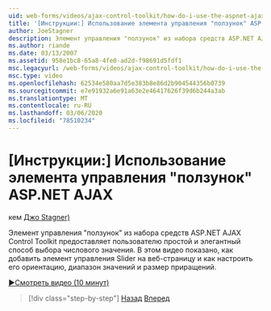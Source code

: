 ```yaml
---
uid: web-forms/videos/ajax-control-toolkit/how-do-i-use-the-aspnet-ajax-slider-control
title: '[Инструкции:] Использование элемента управления "ползунок" ASP.NET AJAX | Документы Майкрософт'
author: JoeStagner
description: Элемент управления "ползунок" из набора средств ASP.NET AJAX Control Toolkit предоставляет пользователю простой и элегантный способ выбора числового значения. В этом видео показано, как AD...
ms.author: riande
ms.date: 03/13/2007
ms.assetid: 958e1bc8-65a8-4fe0-ad2d-f98691d5fdf1
msc.legacyurl: /web-forms/videos/ajax-control-toolkit/how-do-i-use-the-aspnet-ajax-slider-control
msc.type: video
ms.openlocfilehash: 62534e580aa7d5e383b8e86d2b904544356b0739
ms.sourcegitcommit: e7e91932a6e91a63e2e46417626f39d6b244a3ab
ms.translationtype: MT
ms.contentlocale: ru-RU
ms.lasthandoff: 03/06/2020
ms.locfileid: "78510234"
---
```

# <a name="how-do-i-use-the-aspnet-ajax-slider-control"></a>[Инструкции:] Использование элемента управления "ползунок" ASP.NET AJAX

кем [Джо Stagner)](https://github.com/JoeStagner)

Элемент управления "ползунок" из набора средств ASP.NET AJAX Control Toolkit предоставляет пользователю простой и элегантный способ выбора числового значения. В этом видео показано, как добавить элемент управления Slider на веб-страницу и как настроить его ориентацию, диапазон значений и размер приращений.

[&#9654;Смотреть видео (10 минут)](https://channel9.msdn.com/Blogs/ASP-NET-Site-Videos/how-do-i-use-the-aspnet-ajax-slider-control)

> [!div class="step-by-step"]
> [Назад](how-do-i-use-the-aspnet-ajax-confirmbutton-extender.md)
> [Вперед](how-do-i-use-the-aspnet-ajax-autocomplete-control.md)
